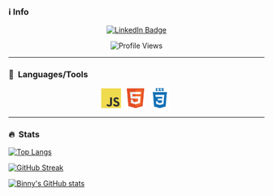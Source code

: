 ### ℹ️ Info
<p align="center"><a href="https://www.linkedin.com/in/ian-binstock-812298331"><img src="https://img.shields.io/badge/LinkedIn-blue?style=for-the-badge&logo=linkedin&logoColor=white" alt="LinkedIn Badge"></a></p>
<p align="center"><img src="https://komarev.com/ghpvc/?username=Binnyboy1&style=flat-square&color=blue" alt="Profile Views"></p>

---

### 📙 &nbsp;Languages/Tools
<p align="center">
<img src="https://github.com/devicons/devicon/blob/master/icons/javascript/javascript-original.svg" title="JavaScript" alt="JavaScript" width="40" height="40"/>&nbsp;
<img src="https://github.com/devicons/devicon/blob/master/icons/html5/html5-original.svg" title="HTML5" alt="HTML" width="40" height="40"/>&nbsp;
<img src="https://github.com/devicons/devicon/blob/master/icons/css3/css3-plain-wordmark.svg"  title="CSS3" alt="CSS" width="40" height="40"/>&nbsp;
</p>

---

### 🔥 &nbsp;Stats
[![Top Langs](https://github-readme-stats.vercel.app/api/top-langs/?username=Binnyboy1&layout=compact&theme=react)](https://github.com/anuraghazra/github-readme-stats)

[![GitHub Streak](http://github-readme-streak-stats.herokuapp.com?user=Binnyboy1&theme=react)](https://git.io/streak-stats)

[![Binny's GitHub stats](https://github-readme-stats.vercel.app/api?username=Binnyboy1&theme=react)](https://github.com/anuraghazra/github-readme-stats)



<!--
**Binnyboy1/Binnyboy1** is a ✨ _special_ ✨ repository because its `README.md` (this file) appears on your GitHub profile.

Here are some ideas to get you started:

- 🔭 I’m currently working on ...
- 🌱 I’m currently learning ...
- 👯 I’m looking to collaborate on ...
- 🤔 I’m looking for help with ...
- 💬 Ask me about ...
- 📫 How to reach me: ...
- 😄 Pronouns: ...
- ⚡ Fun fact: ...
-->
